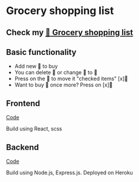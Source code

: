 # Grocery shopping list


## Check my [🥐 Grocery shopping list](https://github.com/facebook/create-react-app)

## Basic functionality
- Add new 🥐 to buy
- You can delete 🥐 or change 🥐 to 🥨
- Press on the 🥐 to move it "checked items" [x]🥐
- Want to buy 🥐 once more? Press on [x]🥐

## Frontend

[Code](https://github.com/vbldra/shopping-list-front)

Build using React, scss

## Backend

[Code](https://github.com/vbldra/shopping-list-backend)

Build using Node.js, Express.js. 
Deployed on Heroku
